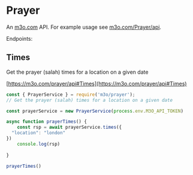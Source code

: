 # Prayer

An [m3o.com](https://m3o.com) API. For example usage see [m3o.com/Prayer/api](https://m3o.com/Prayer/api).

Endpoints:

## Times

Get the prayer (salah) times for a location on a given date


[https://m3o.com/prayer/api#Times](https://m3o.com/prayer/api#Times)

```js
const { PrayerService } = require('m3o/prayer');
// Get the prayer (salah) times for a location on a given date

const prayerService = new PrayerService(process.env.M3O_API_TOKEN)

async function prayerTimes() {
	const rsp = await prayerService.times({
  "location": "london"
})
	console.log(rsp)
	
}

prayerTimes()
```
